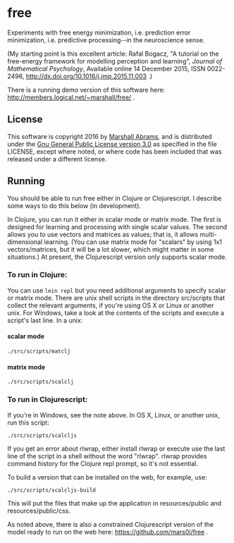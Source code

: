 # free

Experiments with free energy minimization, i.e. prediction error
minimization, i.e. predictive processing--in the neuroscience sense.

(My starting point is this excellent article:
Rafal Bogacz, "A tutorial on the free-energy framework for modelling
perception and learning", *Journal of Mathematical Psychology*,
Available online 14 December 2015, ISSN 0022-2496,
http://dx.doi.org/10.1016/j.jmp.2015.11.003 .)

There is a running demo version of this software here:
http://members.logical.net/~marshall/free/ .

## License

This software is copyright 2016 by [Marshall
Abrams](http://members.logical.net/~marshall/), and is distributed under
the [Gnu General Public License version
3.0](http://www.gnu.org/copyleft/gpl.html) as specified in the file
LICENSE, except where noted, or where code has been included that was
released under a different license.

## Running

You should be able to run free either in Clojure or Clojurescript.  I
describe some ways to do this below (in development).

In Clojure, you can run it either in scalar
mode or matrix mode.  The first is designed for learning and
processing with single scalar values.  The second allows you to use
vectors and matrices as values; that is, it allows multi-dimensional
learning.  (You can use matrix mode for "scalars" by using 1x1
vectors/matrices, but it will be a lot slower, which might matter in
some situations.)  At present, the Clojurescript version only supports
scalar mode.

### To run in Clojure:

You can use `lein repl` but you need additional arguments to specify
scalar or matrix mode.  There are unix shell scripts in the directory
src/scripts that collect the relevant arguments, if you're using OS X or
Linux or another unix.  For Windows, take a look at the contents of the
scripts and execute a script's last line.  In a unix:

#### scalar mode

    ./src/scripts/matclj

#### matrix mode

    ./src/scripts/scalclj


### To run in Clojurescript:

If you're in Windows, see the note above.  In OS X, Linux, or another
unix, run this script:

    ./src/scripts/scalcljs

If you get an error about rlwrap, either install rlwrap or execute use
the last line of the script in a shell without the word "rlwrap".
rlwrap provides command history for the Clojure repl prompt, so it's
not essential.

To build a version that can be installed on the web, for example, use:

    ./src/scripts/scalcljs-build

This will put the files that make up the application in
resources/public and resources/public/css.

As noted above, there is also a constrained Clojurescript version of the
model ready to run on the web here: https://github.com/mars0i/free .
